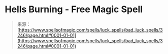 <!--yml
category: 未分类
date: 2024-06-12 18:37:02
-->

# Hells Burning - Free Magic Spell

> 来源：[https://www.spellsofmagic.com/spells/luck_spells/bad_luck_spells/3246/page.html#0001-01-01](https://www.spellsofmagic.com/spells/luck_spells/bad_luck_spells/3246/page.html#0001-01-01)